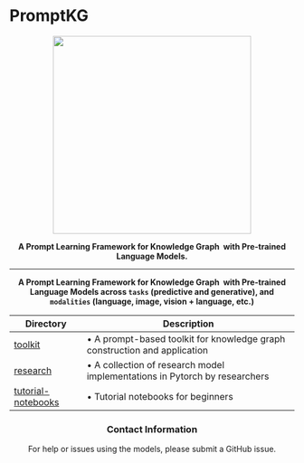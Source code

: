 # PromptKG

<div align="center">

<img src="https://github.com/zjunlp/PromptKG/blob/main/resources/logo.svg" width="350px">

**A Prompt Learning Framework for Knowledge Graph  with Pre-trained Language Models.**

------

**A Prompt Learning Framework for Knowledge Graph  with Pre-trained Language Models  across ```tasks``` (predictive and generative), and ```modalities``` (language, image, vision + language, etc.)**

| Directory | Description |
|-----------|-------------|
| [toolkit](toolkit) | • A prompt-based toolkit for knowledge graph construction and application |
| [research](research) | • A collection of research model implementations in Pytorch by researchers |
| [tutorial-notebooks](tutorial-notebooks) | • Tutorial notebooks for beginners |




### Contact Information

For help or issues using the models, please submit a GitHub issue.
